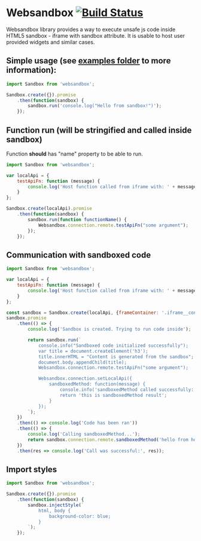 # Websandbox [![Build Status](https://travis-ci.org/huston007/websandbox.svg?branch=master)](https://travis-ci.org/huston007/websandbox)

Websandbox library provides a way to execute unsafe js code inside HTML5 sandbox - iframe with sandbox attribute.
It is usable to host user provided widgets and similar cases.

## Simple usage (see [examples folder](examples) to more information): 

```js
import Sandbox from 'websandbox';

Sandbox.create({}).promise
    .then(function(sandbox) {
        sandbox.run('console.log("Hello from sandbox!")');
    });
```

## Function run (will be stringified and called inside sandbox)

Function **should** has "name" property to be able to run.

```js
import Sandbox from 'websandbox';

var localApi = {
    testApiFn: function (message) {
        console.log('Host function called from iframe with: ' + message);
    }
};

Sandbox.create(localApi).promise
    .then(function(sandbox) {
        sandbox.run(function functionName() {
            Websandbox.connection.remote.testApiFn("some argument");
        });
    });
```

## Communication with sandboxed code
```js
import Sandbox from 'websandbox';

var localApi = {
    testApiFn: function (message) {
        console.log('Host function called from iframe with: ' + message);
    }
};

const sandbox = Sandbox.create(localApi, {frameContainer: '.iframe__container', frameClassName: 'simple__iframe'});
sandbox.promise
    .then(() => {
        console.log('Sandbox is created. Trying to run code inside');

        return sandbox.run(`
            console.info("Sandboxed code initialized successfully");
            var title = document.createElement('h3');
            title.innerHTML = "Content is generated from the sandbox";
            document.body.appendChild(title);
            Websandbox.connection.remote.testApiFn("some argument");

            Websandbox.connection.setLocalApi({
                sandboxedMethod: function(message) {
                    console.info('sandboxedMethod called successfully:', message);
                    return 'this is sandboxedMethod result';
                }
            });
        `);
    })
    .then(() => console.log('Code has been ran'))
    .then(() => {
        console.log('Calling sandboxedMethod...');
        return sandbox.connection.remote.sandboxedMethod('hello from host');
    })
    .then(res => console.log('Call was successful:', res));
```

## Import styles

```js
import Sandbox from 'websandbox';

Sandbox.create({}).promise
    .then(function(sandbox) {
        sandbox.injectStyle(`
            html, body {
                background-color: blue;
            }
        `);
    });
```
